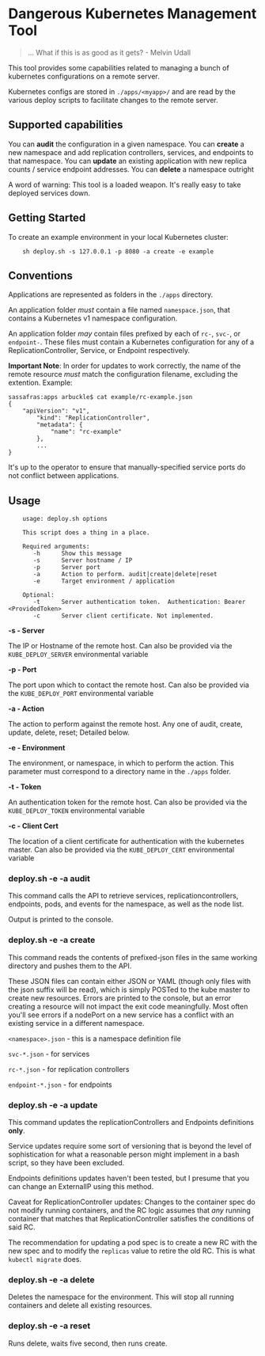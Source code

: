 # Dangerous Kubernetes Management Tool

> ... 
> What if this is as good as it gets?
>                      - Melvin Udall

This tool provides some capabilities related to managing a bunch of kubernetes configurations on a remote server.

Kubernetes configs are stored in `./apps/<myapp>/` and are read by the various deploy scripts to facilitate changes
to the remote server.   


## Supported capabilities

You can **audit** the configuration in a given namespace.
You can **create** a new namespace and add replication controllers, services, and endpoints to that namespace.
You can **update** an existing application with new replica counts / service endpoint addresses.
You can **delete** a namespace outright

A word of warning:  This tool is a loaded weapon.  It's really easy to take deployed services down.


## Getting Started

To create an example environment in your local Kubernetes cluster:

```
    sh deploy.sh -s 127.0.0.1 -p 8080 -a create -e example
```


## Conventions

Applications are represented as folders in the `./apps` directory.

An application folder _must_ contain a file named `namespace.json`, that contains a Kubernetes v1 namespace configuration.

An application folder _may_ contain files prefixed by each of `rc-`, `svc-`, or `endpoint-`.  These files must contain a 
Kubernetes configuration for any of a ReplicationController, Service, or Endpoint respectively.  

**Important Note**:  In order for updates to work correctly, the name of the remote resource _must_ match the configuration
filename, excluding the extention. Example:

```
sassafras:apps arbuckle$ cat example/rc-example.json
{
    "apiVersion": "v1",
        "kind": "ReplicationController",
        "metadata": {
            "name": "rc-example"
        },
        ...
}
```

It's up to the operator to ensure that manually-specified service ports do not conflict between applications.


## Usage

```
    usage: deploy.sh options

    This script does a thing in a place.

    Required arguments:
       -h      Show this message
       -s      Server hostname / IP
       -p      Server port
       -a      Action to perform. audit|create|delete|reset
       -e      Target environment / application

    Optional:
       -t      Server authentication token.  Authentication: Bearer <ProvidedToken>
       -c      Server client certificate. Not implemented.
```

**-s - Server**

The IP or Hostname of the remote host.  Can also be provided via the `KUBE_DEPLOY_SERVER` environmental variable

**-p - Port**

The port upon which to contact the remote host.  Can also be provided via the `KUBE_DEPLOY_PORT` environmental variable

**-a - Action**

The action to perform against the remote host.  Any one of audit, create, update, delete, reset; Detailed below.

**-e - Environment**

The environment, or namespace, in which to perform the action.  This parameter must correspond to a directory name in the `./apps` folder.

**-t - Token**

An authentication token for the remote host.  Can also be provided via the `KUBE_DEPLOY_TOKEN` environmental variable

**-c - Client Cert**

The location of a client certificate for authentication with the kubernetes master.  Can also be provided via the `KUBE_DEPLOY_CERT` environmental variable




### deploy.sh -e <env> -a audit

This command calls the API to retrieve services, replicationcontrollers, endpoints, pods, and events for the namespace, as well as the node list.

Output is printed to the console.


### deploy.sh -e <env> -a create

This command reads the contents of prefixed-json files in the same working directory and pushes them to the API.

These JSON files can contain either JSON or YAML (though only files with the json suffix will be read), which is simply POSTed to the kube master to create new resources.  Errors are printed to the console, but an error creating a resource will not impact the exit code meaningfully.  Most often you'll see errors if a nodePort on a new service has a conflict with an existing service in a different namespace.

`<namespace>.json` - this is a namespace definition file

`svc-*.json` - for services

`rc-*.json` - for replication controllers

`endpoint-*.json` - for endpoints


### deploy.sh -e <env> -a update

This command updates the replicationControllers and Endpoints definitions **only**.

Service updates require some sort of versioning that is beyond the level of sophistication 
for what a reasonable person might implement in a bash script, so they have been excluded.

Endpoints definitions updates haven't been tested, but I presume that you can change an ExternalIP
using this method.

Caveat for ReplicationController updates:  Changes to the container spec do not modify running 
containers, and the RC logic assumes that _any_ running container that matches that ReplicationController
satisfies the conditions of said RC.  

The recommendation for updating a pod spec is to create a new RC with the new spec and to modify the 
`replicas` value to retire the old RC.  This is what `kubectl migrate` does.


### deploy.sh -e <env> -a delete

Deletes the namespace for the environment. 
This will stop all running containers and delete all existing resources.


### deploy.sh -e <env> -a reset

Runs delete, waits five second, then runs create.


